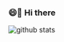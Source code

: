 ### 😄🌱  Hi there

![github stats](https://github-readme-stats.vercel.app/api?username=YeahPotato&theme=vue&hide=[%22issues]&show_icons=true)

